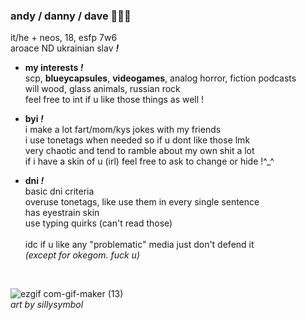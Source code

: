### andy / danny / dave 🎈🧩🐱
it/he + neos, 18, esfp 7w6
 <br> aroace ND ukrainian slav ***!***
- **my interests *!***
<br> scp, **blueycapsules**, **videogames**, analog horror, fiction podcasts
<br> will wood, glass animals, russian rock
<br> feel free to int if u like those things as well !

- **byi *!***
<br> i make a lot fart/mom/kys jokes with my friends
<br> i use tonetags when needed so if u dont like those lmk
<br> very chaotic and tend to ramble about my own shit a lot
<br> if i have a skin of u (irl) feel free to ask to change or hide !^_^

- **dni *!***
<br> basic dni criteria
<br> overuse tonetags, like use them in every single sentence
<br> has eyestrain skin
<br> use typing quirks (can't read those)
<br> <br> idc if u like any "problematic" media just don't defend it 
<br> *(except for okegom. fuck u)*
<br>

![ezgif com-gif-maker (13)](https://user-images.githubusercontent.com/100468611/159877637-b837222e-7c11-4045-9704-91e2e7fca476.jpg)
<br>*art by sillysymbol*
